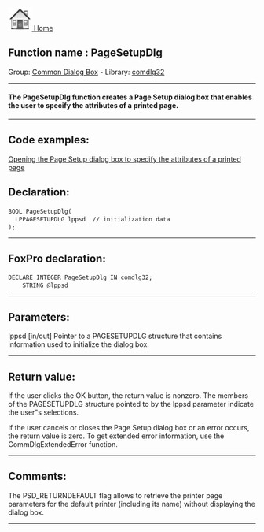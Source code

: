 [<img src="../../images/home.png"> Home ](https://github.com/VFPX/Win32API)  

## Function name : PageSetupDlg
Group: [Common Dialog Box](../../functions_group.md#Common_Dialog_Box)  -  Library: [comdlg32](../../libraries.md#comdlg32)  
***  


#### The PageSetupDlg function creates a Page Setup dialog box that enables the user to specify the attributes of a printed page.
***  


## Code examples:
[Opening the Page Setup dialog box to specify the attributes of a printed page](../../samples/sample_272.md)  

## Declaration:
```foxpro  
BOOL PageSetupDlg(
  LPPAGESETUPDLG lppsd  // initialization data
);  
```  
***  


## FoxPro declaration:
```foxpro  
DECLARE INTEGER PageSetupDlg IN comdlg32;
	STRING @lppsd  
```  
***  


## Parameters:
lppsd 
[in/out] Pointer to a PAGESETUPDLG structure that contains information used to initialize the dialog box.   
***  


## Return value:
If the user clicks the OK button, the return value is nonzero. The members of the PAGESETUPDLG structure pointed to by the lppsd parameter indicate the user"s selections.

If the user cancels or closes the Page Setup dialog box or an error occurs, the return value is zero. To get extended error information, use the CommDlgExtendedError function.  
***  


## Comments:
The PSD_RETURNDEFAULT flag allows to retrieve the printer page parameters for the default printer (including its name) without displaying the dialog box.  
  
***  

